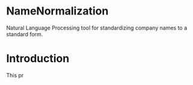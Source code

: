 # NameNormalization
Natural Language Processing tool for standardizing company names to a standard form.

# Introduction
This pr